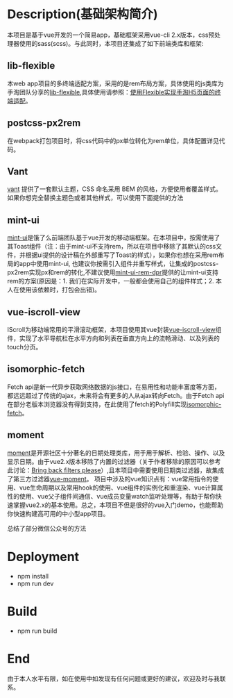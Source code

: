 
# Description(基础架构简介)
本项目是基于vue开发的一个简易app，基础框架采用vue-cli 2.x版本，css预处理器使用的sass(scss)。与此同时，本项目还集成了如下前端类库和框架:

## lib-flexible
本web app项目的多终端适配方案，采用的是rem布局方案，具体使用的js类库为手淘团队分享的[lib-flexible](https://www.npmjs.com/package/lib-flexible),具体使用请参照：[使用Flexible实现手淘H5页面的终端适配](http://www.w3cplus.com/mobile/lib-flexible-for-html5-layout.html)。
## postcss-px2rem
在webpack打包项目时，将css代码中的px单位转化为rem单位，具体配置详见代码。
## Vant 
[vant](https://youzan.github.io/vant/#/zh-CN/intro) 提供了一套默认主题，CSS 命名采用 BEM 的风格，方便使用者覆盖样式。如果你想完全替换主题色或者其他样式，可以使用下面提供的方法
## mint-ui
[mint-ui](https://mint-ui.github.io/#!/en)是饿了么前端团队基于vue开发的移动端框架。在本项目中，按需使用了其Toast组件（注：由于mint-ui不支持rem，所以在项目中移除了其默认的css文件，并根据ui提供的设计稿在外部重写了Toast的样式），如果你也想在采用rem布局的app中使用mint-ui, 也建议你按需引入组件并重写样式，让集成的postcss-px2rem实现px和rem的转化,不建议使用[mint-ui-rem-dpr](https://www.npmjs.com/package/mint-ui-rem-dpr)提供的让mint-ui支持rem的方案(原因是：1. 我们在实际开发中，一般都会使用自己的组件样式；2. 本人在使用该依赖时，打包会出错)。
## vue-iscroll-view
IScroll为移动端常用的平滑滚动框架，本项目使用其vue封装[vue-iscroll-view](https://github.com/Dafrok/vue-iscroll-view)组件，实现了水平导航栏在水平方向和列表在垂直方向上的流畅滑动、以及列表的touch分页。
## isomorphic-fetch
Fetch api是新一代异步获取网络数据的js接口，在易用性和功能丰富度等方面，都远远超过了传统的ajax，未来将会有更多的人从ajax转向Fetch。由于Fetch api在部分老版本浏览器没有得到支持，在此使用了fetch的Polyfill实现[isomorphic-fetch](https://www.npmjs.com/package/isomorphic-fetch)。
## moment
[moment](http://momentjs.com)是开源社区十分著名的日期处理类库，用于用于解析、检验、操作、以及显示日期。由于vue2.x版本移除了内置的过滤器（关于作者移除的原因可以参考此讨论：[Bring back filters please](https://github.com/vuejs/vue/issues/2756)）,且本项目中需要使用日期类过滤器，故集成了第三方过滤器[vue-moment](https://www.npmjs.com/package/vue-momentjs)。
项目中涉及的vue知识点有：vue常用指令的使用、vue生命周期以及常用hook的使用、vue组件的实例化和重渲染、vue计算属性的使用、vue父子组件间通信、vue成员变量watch监听处理等，有助于帮你快速掌握vue2.x的基本使用。总之，本项目不但是很好的vue入门demo，也能帮助你快速构建高可用的中小型app项目。


总结了部分微信公众号的方法
# Deployment

* npm install
* npm run dev

# Build
* npm run build

# End
由于本人水平有限，如在使用中如发现有任何问题或更好的建议，欢迎及时与我联系。

